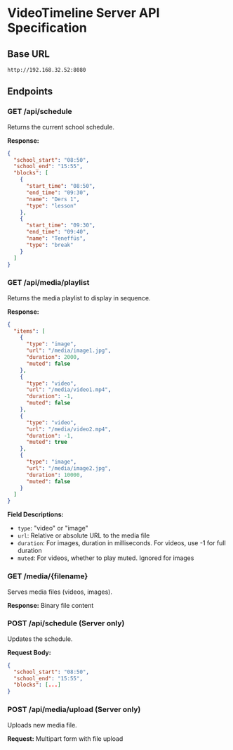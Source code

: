 # VideoTimeline Server API Specification

## Base URL
`http://192.168.32.52:8080`

## Endpoints

### GET /api/schedule
Returns the current school schedule.

**Response:**
```json
{
  "school_start": "08:50",
  "school_end": "15:55",
  "blocks": [
    {
      "start_time": "08:50",
      "end_time": "09:30",
      "name": "Ders 1",
      "type": "lesson"
    },
    {
      "start_time": "09:30",
      "end_time": "09:40",
      "name": "Teneffüs",
      "type": "break"
    }
  ]
}
```

### GET /api/media/playlist
Returns the media playlist to display in sequence.

**Response:**
```json
{
  "items": [
    {
      "type": "image",
      "url": "/media/image1.jpg",
      "duration": 2000,
      "muted": false
    },
    {
      "type": "video",
      "url": "/media/video1.mp4",
      "duration": -1,
      "muted": false
    },
    {
      "type": "video",
      "url": "/media/video2.mp4",
      "duration": -1,
      "muted": true
    },
    {
      "type": "image",
      "url": "/media/image2.jpg",
      "duration": 10000,
      "muted": false
    }
  ]
}
```

**Field Descriptions:**
- `type`: "video" or "image"
- `url`: Relative or absolute URL to the media file
- `duration`: For images, duration in milliseconds. For videos, use -1 for full duration
- `muted`: For videos, whether to play muted. Ignored for images

### GET /media/{filename}
Serves media files (videos, images).

**Response:** Binary file content

### POST /api/schedule (Server only)
Updates the schedule.

**Request Body:**
```json
{
  "school_start": "08:50",
  "school_end": "15:55",
  "blocks": [...]
}
```

### POST /api/media/upload (Server only)
Uploads new media file.

**Request:** Multipart form with file upload
